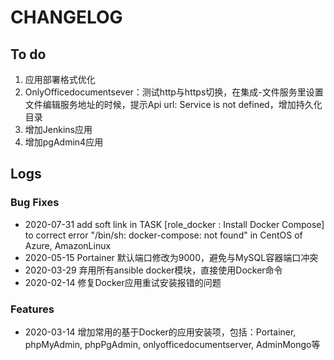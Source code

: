 # CHANGELOG

## To do

1. 应用部署格式优化
2. OnlyOfficedocumentsever：测试http与https切换，在集成-文件服务里设置文件编辑服务地址的时候，提示Api url: Service is not defined，增加持久化目录
3. 增加Jenkins应用
4. 增加pgAdmin4应用

## Logs

### Bug Fixes

* 2020-07-31  add soft link in TASK [role_docker : Install Docker Compose] to correct error "/bin/sh: docker-compose: not found" in CentOS of Azure, AmazonLinux
* 2020-05-15  Portainer 默认端口修改为9000，避免与MySQL容器端口冲突
* 2020-03-29  弃用所有ansible docker模块，直接使用Docker命令
* 2020-02-14  修复Docker应用重试安装报错的问题

### Features

* 2020-03-14  增加常用的基于Docker的应用安装项，包括：Portainer, phpMyAdmin, phpPgAdmin, onlyofficedocumentserver, AdminMongo等  
